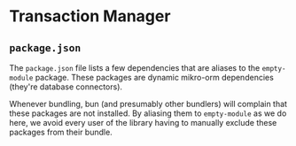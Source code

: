 # Transaction Manager

## `package.json`

The `package.json` file lists a few dependencies that are aliases to the `empty-module` package.
These packages are dynamic mikro-orm dependencies (they're database connectors).

Whenever bundling, bun (and presumably other bundlers) will complain that these packages are not
installed. By aliasing them to `empty-module` as we do here, we avoid every user of the library
having to manually exclude these packages from their bundle.